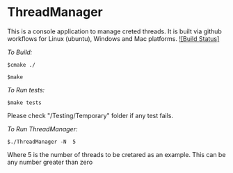 # ThreadManager
This is a console application to manage creted threads. 
It is built via github workflows for Linux (ubuntu), Windows and Mac platforms. 
[![Build Status]](https://github.com/ulasyuksel/ThreadManager/actions)

*To Build:*

```$cmake ./```

```$make```

*To Run tests:*

```$make tests```

Please check "/Testing/Temporary" folder if any test fails.

*To Run ThreadManager:*

```$./ThreadManager -N  5```

Where 5 is the number of threads to be cretared as an example. This can be any number greater than zero 

